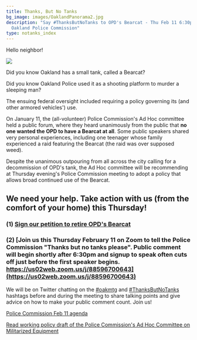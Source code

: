 ```yaml
---
title: Thanks, But No Tanks
bg_image: images/OaklandPanorama2.jpg
description: "Say #ThanksButNoTanks to OPD's Bearcat - Thu Feb 11 6:30pm -
  Oakland Police Commission"
type: notanks_index
---
```

Hello neighbor!

![](/images/notanks.jpg)

Did you know Oakland has a small tank, called a Bearcat?

Did you know Oakland Police used it as a shooting platform to murder a sleeping man?

The ensuing federal oversight included requiring a policy governing its (and other armored vehicles') use.

On January 11, the (all-volunteer) Police Commission's Ad Hoc committee held a public forum, where they heard unanimously from the public that **no one wanted the OPD to have a Bearcat at all**. Some public speakers shared very personal experiences, including one teenager whose family experienced a raid featuring the Bearcat (the raid was over supposed weed).

Despite the unanimous outpouring from all across the city calling for a decommission of OPD's tank, the Ad Hoc committee will be recommending at Thursday evening's Police Commission meeting to adopt a policy that allows broad continued use of the Bearcat.

## We need your help. Take action with us (from the comfort of your home) this Thursday!

### (1) [Sign our petition to retire OPD's Bearcat](https://docs.google.com/forms/d/e/1FAIpQLSfqSRDgENRMdhaYh5Yxb0gGO624HD1r7MpQB9Hd1F-um0x9Yw/viewform?vc=0&c=0&w=1&flr=0)

### (2) [Join us this Thursday February 11 on Zoom to tell the Police Commission "Thanks but no tanks please". Public comment will begin shortly after 6:30pm and signup to speak often cuts off just before the first speaker begins. https://us02web.zoom.us/j/88596700643](https://us02web.zoom.us/j/88596700643)

We will be on Twitter chatting on the [\#oakmtg](https://twitter.com/hashtag/oakmtg) and [\#ThanksButNoTanks](https://twitter.com/hashtag/ThanksButNoTanks) hashtags before and during the meeting to share talking points and give advice on how to make your public comment count. Join us!

[Police Commission Feb 11 agenda](https://www.oaklandca.gov/meetings/police-commission-february-11-2021)

[Read working policy draft of the Police Commission's Ad Hoc Committee on Militarized Equipment](https://oaklandca.gov/resources/ad-hoc-committee-on-militarized-equipment)